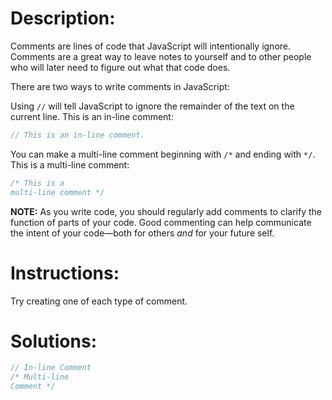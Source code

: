 # Description:

Comments are lines of code that JavaScript will intentionally ignore. Comments are a great way to leave notes to yourself and to other people who will later need to figure out what that code does.

There are two ways to write comments in JavaScript:

Using `//` will tell JavaScript to ignore the remainder of the text on the current line. This is an in-line comment:

```js
// This is an in-line comment.
```

You can make a multi-line comment beginning with `/*` and ending with `*/`. This is a multi-line comment:

```js
/* This is a
multi-line comment */
```

**NOTE:** As you write code, you should regularly add comments to clarify the function of parts of your code. Good commenting can help communicate the intent of your code—both for others *and* for your future self.

# Instructions:

Try creating one of each type of comment.

# Solutions:

```js
// In-line Comment
/* Multi-line 
Comment */
```
